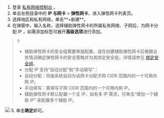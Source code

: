 1. 登录 [私有网络控制台](https://console.cloud.tencent.com/vpc) 。
2. 单击左侧目录中的 **IP 与网卡** > **弹性网卡**，进入弹性网卡列表页。
3. 选择地区和私有网络，单击**+新建**。
4. 在弹窗中，输入名称，选择辅助弹性网卡的所属私有网络、子网后，为网卡分配 IP ，如需添加标签可展开**高级选项**进行添加。
>?
>- 辅助弹性网卡的安全组需要单独配置，请在创建辅助弹性网卡后根据业务情况确定弹性网卡的安全策略并为其绑定安全组，详情请参见 [绑定安全组](https://cloud.tencent.com/document/product/576/72472#group)。
>- 分配 IP 支持“自动分配”和“手动填写”：
>  - 自动分配：将由系统自动为该网卡分配子网 CIDR 范围内的一个可用内网 IP。
>  - 手动填写：需填写子网 CIDR 范围内的一个可用内网 IP。
>  - 辅助弹性网卡默认配置一个主 IP，如有多 IP 需求，可单击“增加一个辅助 IP” 来配置多个辅助 IP。
>
  ![](https://main.qcloudimg.com/raw/6ce56a79906196c412ed5e9f3d3708d2.png)
5. 单击**确定**即可。
